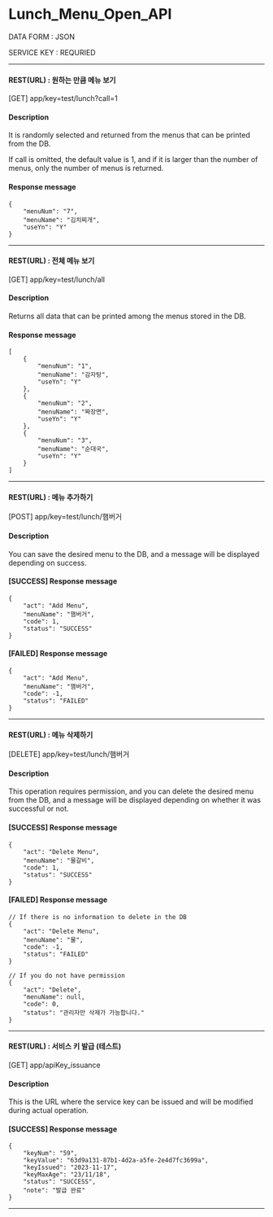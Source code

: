 # Lunch_Menu_Open_API

DATA FORM : JSON

SERVICE KEY : REQURIED

---

#### REST(URL) : 원하는 만큼 메뉴 보기
[GET] app/key=test/lunch?call=1

#### Description

It is randomly selected and returned from the menus that can be printed from the DB.

If call is omitted, the default value is 1, and if it is larger than the number of menus, only the number of menus is returned.

#### Response message
```
{
    "menuNum": "7",
    "menuName": "김치찌개",
    "useYn": "Y"
}
```

---

#### REST(URL) : 전체 메뉴 보기
[GET] app/key=test/lunch/all

#### Description

Returns all data that can be printed among the menus stored in the DB.

#### Response message
```
[
    {
        "menuNum": "1",
        "menuName": "감자탕",
        "useYn": "Y"
    },
    {
        "menuNum": "2",
        "menuName": "짜장면",
        "useYn": "Y"
    },
    {
        "menuNum": "3",
        "menuName": "순대국",
        "useYn": "Y"
    }
]
```

---

#### REST(URL) : 메뉴 추가하기
[POST] app/key=test/lunch/햄버거

#### Description

You can save the desired menu to the DB, and a message will be displayed depending on success.

#### [SUCCESS] Response message
```
{
    "act": "Add Menu",
    "menuName": "햄버거",
    "code": 1,
    "status": "SUCCESS"
}
```
#### [FAILED] Response message
```
{
    "act": "Add Menu",
    "menuName": "햄버거",
    "code": -1,
    "status": "FAILED"
}
```

---

#### REST(URL) : 메뉴 삭제하기
[DELETE] app/key=test/lunch/햄버거

#### Description

This operation requires permission, and you can delete the desired menu from the DB, and a message will be displayed depending on whether it was successful or not.

#### [SUCCESS] Response message
```
{
    "act": "Delete Menu",
    "menuName": "물갈비",
    "code": 1,
    "status": "SUCCESS"
}
```
#### [FAILED] Response message
```
// If there is no information to delete in the DB
{
    "act": "Delete Menu",
    "menuName": "물",
    "code": -1,
    "status": "FAILED"
}
```
```
// If you do not have permission
{
    "act": "Delete",
    "menuName": null,
    "code": 0,
    "status": "관리자만 삭제가 가능합니다."
}
```

---

#### REST(URL) : 서비스 키 발급 (테스트)
[GET] app/apiKey_issuance

#### Description

This is the URL where the service key can be issued and will be modified during actual operation.

#### [SUCCESS] Response message
```
{
    "keyNum": "59",
    "keyValue": "63d9a131-87b1-4d2a-a5fe-2e4d7fc3699a",
    "keyIssued": "2023-11-17",
    "keyMaxAge": "23/11/18",
    "status": "SUCCESS",
    "note": "발급 완료"
}
```

---
